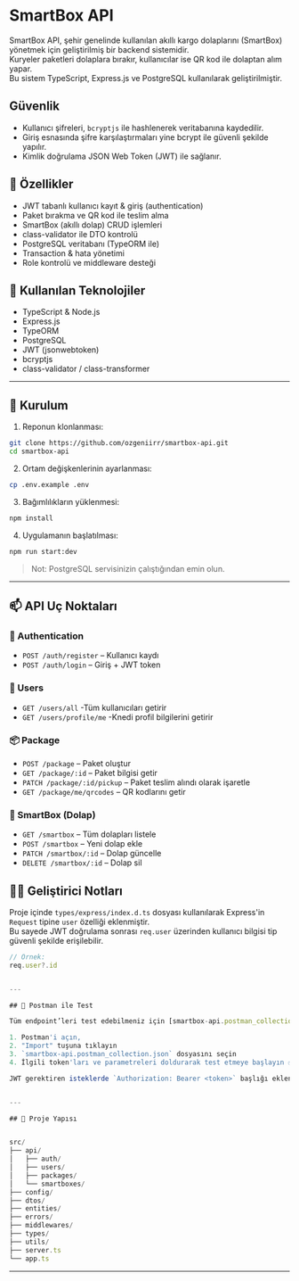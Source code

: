 # SmartBox API

SmartBox API, şehir genelinde kullanılan akıllı kargo dolaplarını (SmartBox) yönetmek için geliştirilmiş bir backend sistemidir.  
Kuryeler paketleri dolaplara bırakır, kullanıcılar ise QR kod ile dolaptan alım yapar.  
Bu sistem TypeScript, Express.js ve PostgreSQL kullanılarak geliştirilmiştir.

## Güvenlik

- Kullanıcı şifreleri, `bcryptjs` ile hashlenerek veritabanına kaydedilir.  
- Giriş esnasında şifre karşılaştırmaları yine bcrypt ile güvenli şekilde yapılır.  
- Kimlik doğrulama JSON Web Token (JWT) ile sağlanır.


## 🚀 Özellikler

- JWT tabanlı kullanıcı kayıt & giriş (authentication)
- Paket bırakma ve QR kod ile teslim alma
- SmartBox (akıllı dolap) CRUD işlemleri
- class-validator ile DTO kontrolü
- PostgreSQL veritabanı (TypeORM ile)
- Transaction & hata yönetimi
- Role kontrolü ve middleware desteği

## 🧰 Kullanılan Teknolojiler

- TypeScript & Node.js
- Express.js
- TypeORM
- PostgreSQL
- JWT (jsonwebtoken)
- bcryptjs
- class-validator / class-transformer

---

## 🔧 Kurulum

1. Reponun klonlanması:
```bash
git clone https://github.com/ozgeniirr/smartbox-api.git
cd smartbox-api
```

2. Ortam değişkenlerinin ayarlanması:
```bash
cp .env.example .env
```

3. Bağımlılıkların yüklenmesi:
```bash
npm install
```

4. Uygulamanın başlatılması:
```bash
npm run start:dev
```

> Not: PostgreSQL servisinizin çalıştığından emin olun.

---

## 📫 API Uç Noktaları

### 🛂 Authentication
- `POST /auth/register` – Kullanıcı kaydı
- `POST /auth/login` – Giriş + JWT token

### 👤 Users
- `GET /users/all` -Tüm kullanıcıları getirir
- `GET /users/profile/me` -Knedi profil bilgilerini getirir


### 📦 Package
- `POST /package` – Paket oluştur
- `GET /package/:id` – Paket bilgisi getir
- `PATCH /package/:id/pickup` – Paket teslim alındı olarak işaretle
- `GET /package/me/qrcodes` – QR kodlarını getir

### 📮 SmartBox (Dolap)
- `GET /smartbox` – Tüm dolapları listele
- `POST /smartbox` – Yeni dolap ekle
- `PATCH /smartbox/:id` – Dolap güncelle
- `DELETE /smartbox/:id` – Dolap sil

## 👩‍💻 Geliştirici Notları

Proje içinde `types/express/index.d.ts` dosyası kullanılarak Express'in `Request` tipine `user` özelliği eklenmiştir.  
Bu sayede JWT doğrulama sonrası `req.user` üzerinden kullanıcı bilgisi tip güvenli şekilde erişilebilir.

```ts
// Örnek:
req.user?.id


---

## 🧪 Postman ile Test

Tüm endpoint’leri test edebilmeniz için [smartbox-api.postman_collection.json](./smartbpx-api.postman_collection.json) dosyasını bu repoda bulabilirsiniz.

1. Postman'i açın,
2. "Import" tuşuna tıklayın
3. `smartbox-api.postman_collection.json` dosyasını seçin
4. İlgili token'ları ve parametreleri doldurarak test etmeye başlayın ✅

JWT gerektiren isteklerde `Authorization: Bearer <token>` başlığı eklenmelidir.


---

## 📁 Proje Yapısı 


src/
├── api/
│   ├── auth/
│   ├── users/
│   ├── packages/
│   └── smartboxes/
├── config/
├── dtos/
├── entities/
├── errors/
├── middlewares/
├── types/
├── utils/
├── server.ts
└── app.ts
```



---

